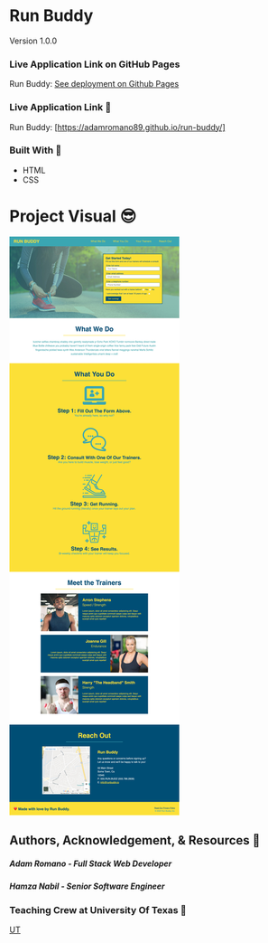 # Run Buddy

Version 1.0.0

### Live Application Link on GitHub Pages
Run Buddy: [See deployment on Github Pages](https://adamromano89.github.io/run-buddy/)

### Live Application Link 👀
Run Buddy: [https://adamromano89.github.io/run-buddy/]
### Built With 🧰
- HTML 
- CSS

# Project Visual :sunglasses:
![Project-Picture](https://github.com/AdamRomano89/run-buddy/blob/85501c77d54d5c4c09e592097e0a3a9f3d44ba05/assets/mock%20up/050-mock-up.jpeg)

## Authors, Acknowledgement, & Resources 🤝
##### Adam Romano - Full Stack Web Developer
##### Hamza Nabil - Senior Software Engineer

### Teaching Crew at University Of Texas 🎉
[UT](https://www.utexas.edu/)
